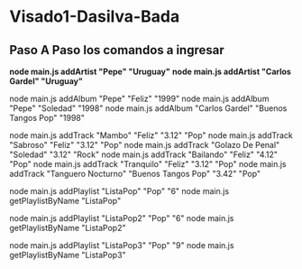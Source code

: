 # Visado1-Dasilva-Bada

## Paso A Paso los comandos a ingresar 
  **node main.js addArtist "Pepe" "Uruguay"**
  **node main.js addArtist "Carlos Gardel" "Uruguay"**
  
  node main.js addAlbum "Pepe" "Feliz" "1999"
  node main.js addAlbum "Pepe" "Soledad" "1998"
  node main.js addAlbum "Carlos Gardel" "Buenos Tangos Pop" "1998"

  node main.js addTrack "Mambo" "Feliz" "3.12" "Pop"
  node main.js addTrack "Sabroso" "Feliz" "3.12" "Pop"
  node main.js addTrack "Golazo De Penal" "Soledad" "3.12" "Rock"
  node main.js addTrack "Bailando" "Feliz" "4.12" "Pop"
  node main.js addTrack "Tranquilo" "Feliz" "3.12" "Pop"
  node main.js addTrack "Tanguero Nocturno" "Buenos Tangos Pop" "3.42" "Pop"


  node main.js addPlaylist "ListaPop" "Pop" "6"
  node main.js getPlaylistByName "ListaPop"

  node main.js addPlaylist "ListaPop2" "Pop" "6"
  node main.js getPlaylistByName "ListaPop2"

  node main.js addPlaylist "ListaPop3" "Pop" "9"
  node main.js getPlaylistByName "ListaPop3"
  
